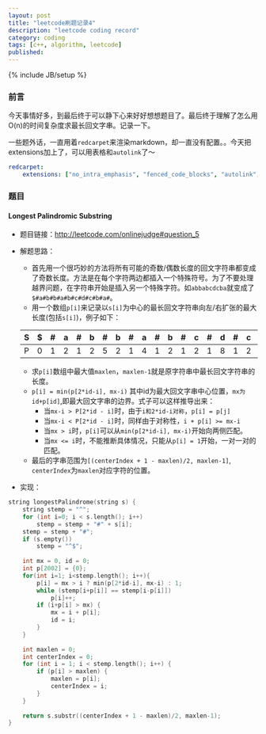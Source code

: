 ```yaml
---
layout: post
title: "leetcode刷题记录4"
description: "leetcode coding record"
category: coding
tags: [c++, algorithm, leetcode]
published: 
---
```

{% include JB/setup %}

### 前言

今天事情好多，到最后终于可以静下心来好好想想题目了。最后终于理解了怎么用O(n)的时间复杂度求最长回文字串。记录一下。

一些题外话，一直用着`redcarpet`来渲染markdown，却一直没有配置。。今天把extensions加上了，可以用表格和`autolink`了～

```yaml
redcarpet:
    extensions: ["no_intra_emphasis", "fenced_code_blocks", "autolink", "tables", "with_toc_data"]
```

### 题目

#### Longest Palindromic Substring

<!--more-->

- 题目链接：http://leetcode.com/onlinejudge#question_5
- 解题思路：
    - 首先用一个很巧妙的方法将所有可能的奇数/偶数长度的回文字符串都变成了奇数长度。方法是在每个字符两边都插入一个特殊符号。为了不要处理越界问题，在字符串开始是插入另一个特殊字符。如`abbabcdcba`就变成了`$#a#b#b#a#b#c#d#c#b#a#`。
    - 用一个数组`p[i]`来记录以`s[i]`为中心的最长回文字符串向左/右扩张的最大长度(包括`s[i]`)，例子如下：

    S | $ | # | a | # | b | # | b | # | a | # | b | # | c | # | d | # | c | # | b | # | a | #
    ---|---|---|---|---|---|---|---|---|---|---|---|---|---|---|---|---|---|---|---|---|---|---
    P | 0 | 1 | 2 | 1 | 2 | 5 | 2 | 1 | 4 | 1 | 2 | 1 | 2 | 1 | 8 | 1 | 2 | 1 | 2 | 1 | 2 | 1

    - 求`p[i]`数组中最大值`maxlen`，`maxlen-1`就是原字符串中最长回文字符串的长度。
    - `p[i] = min(p[2*id-i], mx-i)` 其中id为最大回文字串中心位置，`mx为id+p[id]`,即最大回文字串的边界。式子可以这样推导出来：
        - 当`mx-i > P[2*id - i]`时，由于`i和2*id-i对称`，`p[i] = p[j]`
        - 当`mx-i < P[2*id - i]`时，同样由于对称性，`i + p[i] >= mx-i`
        - 当`mx > i`时，`p[i]`可以从`min(p[2*id-i], mx-i)`开始向两侧匹配。
        - 当`mx <= i`时，不能推断具体情况，只能从`p[i] = 1`开始，一对一对的匹配。
    - 最后的字串范围为`[(centerIndex + 1 - maxlen)/2, maxlen-1]`, `centerIndex`为`maxlen`对应字符的位置。

- 实现：

```cpp
string longestPalindrome(string s) {
    string stemp = "^";
    for (int i=0; i < s.length(); i++)
        stemp = stemp + "#" + s[i];
    stemp = stemp + "#";
    if (s.empty())
        stemp = "^$";
 
    int mx = 0, id = 0;
    int p[2002] = {0};
    for(int i=1; i<stemp.length(); i++){
        p[i] = mx > i ? min(p[2*id-i], mx-i) : 1;
        while (stemp[i+p[i]] == stemp[i-p[i]])
            p[i]++;
        if (i+p[i] > mx) {
            mx = i + p[i];
            id = i;
        }
    }
 
    int maxlen = 0;
    int centerIndex = 0;
    for (int i = 1; i < stemp.length(); i++) {
        if (p[i] > maxlen) {
            maxlen = p[i];
            centerIndex = i;
        }
    }
 
    return s.substr((centerIndex + 1 - maxlen)/2, maxlen-1);
}
```


